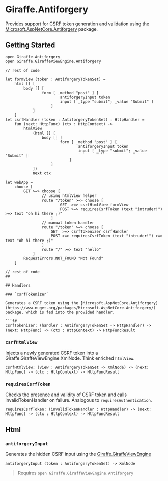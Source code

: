 # Giraffe.Antiforgery

Provides support for CSRF token generation and validation using the [Microsoft.AspNetCore.Antiforgery](https://www.nuget.org/packages/Microsoft.AspNetCore.Antiforgery/) package.

## Getting Started


```f#
open Giraffe.Antiforgery
open Giraffe.GiraffeViewEngine.Antiforgery

// rest of code

let formView (token : AntiforgeryTokenSet) = 
    html [] [
        body [] [
                form [ _method "post" ] [
                        antiforgeryInput token
                        input [ _type "submit"; _value "Submit" ]
                    ]                                
            ]
    ]
let csrfHandler (token : AntiforgeryTokenSet) : HttpHandler = 
    fun (next: HttpFunc) (ctx : HttpContext) ->                                
        htmlView 
            (html [] [
                body [] [
                        form [ _method "post" ] [
                                antiforgeryInput token
                                input [ _type "submit"; _value "Submit" ]
                            ]                                
                    ]
            ])
            next ctx

let webApp =
    choose [
        GET >=> choose [
                // using htmlView helper
                route "/token" >=> choose [ 
                        GET  >=> csrfHtmlView formView
                        POST >=> requiresCsrfToken (text "intruder!") >=> text "oh hi there ;)" 
                    ]
                // manual token handler
                route "/token" >=> choose [ 
                    GET  >=> csrfTokenizer csrfHandler
                    POST >=> requiresCsrfToken (text "intruder!") >=> text "oh hi there ;)" 
                ]
                route "/" >=> text "hello" 
            ]
        RequestErrors.NOT_FOUND "Not Found"
    ]

// rest of code
##

## Handlers

### `csrfTokenizer`

Generates a CSRF token using the [Microsoft.AspNetCore.Antiforgery](https://www.nuget.org/packages/Microsoft.AspNetCore.Antiforgery/) package, which is fed into the provided handler.

```f#
csrfTokenizer: (handler : AntiforgeryTokenSet -> HttpHandler) -> (next: HttpFunc) -> (ctx : HttpContext) -> HttpFuncResult
```


### `csrfHtmlView`

Injects a newly generated CSRF token into a Giraffe.GiraffeViewEngine.XmlNode. Think enriched `htmlView`.

```f#
csrfHtmlView: (view : AntiforgeryTokenSet -> XmlNode) -> (next: HttpFunc) -> (ctx : HttpContext) -> HttpFuncResult
```


### `requiresCsrfToken` 

Checks the presence and validity of CSRF token and calls invalidTokenHandler on failure. Analogous to `requiresAuthentication`.

```f#
requiresCsrfToken: (invalidTokenHandler : HttpHandler) -> (next: HttpFunc) -> (ctx : HttpContext) -> HttpFuncResult
```

## Html

### `antiforgeryInput`

Generates the hidden CSRF input using the [Giraffe.GiraffeViewEngine](https://github.com/giraffe-fsharp/Giraffe/blob/master/src/Giraffe/GiraffeViewEngine.fs)

```f#
antiforgeryInput (token : AntiforgeryTokenSet) -> XmlNode
```

> Requires `open Giraffe.GiraffeViewEngine.Antiforgery`

